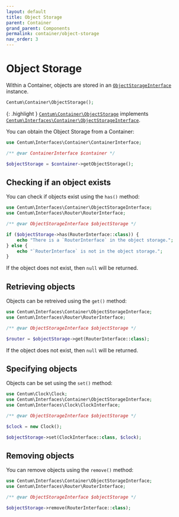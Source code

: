 ```yaml
---
layout: default
title: Object Storage
parent: Container
grand_parent: Components
permalink: container/object-storage
nav_order: 3
---
```




# Object Storage

Within a Container, objects are stored in an [`ObjectStorageInterface`](https://github.com/SidRoberts/centum/blob/development/src/Interfaces/Container/ObjectStorageInterface.php) instance.

```php
Centum\Container\ObjectStorage();
```

{: .highlight }
[`Centum\Container\ObjectStorage`](https://github.com/SidRoberts/centum/blob/development/src/Container/ObjectStorage.php) implements [`Centum\Interfaces\Container\ObjectStorageInterface`](https://github.com/SidRoberts/centum/blob/development/src/Interfaces/Container/ObjectStorageInterface.php).

You can obtain the Object Storage from a Container:

```php
use Centum\Interfaces\Container\ContainerInterface;

/** @var ContainerInterface $container */

$objectStorage = $container->getObjectStorage();
```



## Checking if an object exists

You can check if objects exist using the `has()` method:

```php
use Centum\Interfaces\Container\ObjectStorageInterface;
use Centum\Interfaces\Router\RouterInterface;

/** @var ObjectStorageInterface $objectStorage */

if ($objectStorage->has(RouterInterface::class)) {
    echo "There is a `RouterInterface` in the object storage.";
} else {
    echo "`RouterInterface` is not in the object storage.";
}
```

If the object does not exist, then `null` will be returned.



## Retrieving objects

Objects can be retreived using the `get()` method:

```php
use Centum\Interfaces\Container\ObjectStorageInterface;
use Centum\Interfaces\Router\RouterInterface;

/** @var ObjectStorageInterface $objectStorage */

$router = $objectStorage->get(RouterInterface::class);
```

If the object does not exist, then `null` will be returned.



## Specifying objects

Objects can be set using the `set()` method:

```php
use Centum\Clock\Clock;
use Centum\Interfaces\Container\ObjectStorageInterface;
use Centum\Interfaces\Clock\ClockInterface;

/** @var ObjectStorageInterface $objectStorage */

$clock = new Clock();

$objectStorage->set(ClockInterface::class, $clock);
```



## Removing objects

You can remove objects using the `remove()` method:

```php
use Centum\Interfaces\Container\ObjectStorageInterface;
use Centum\Interfaces\Router\RouterInterface;

/** @var ObjectStorageInterface $objectStorage */

$objectStorage->remove(RouterInterface::class);
```
